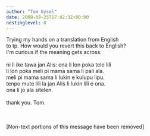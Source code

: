 ```yaml
---
author: "Tom Gysel"
date: 2009-08-25T17:42:32+00:00
nestinglevel: 0
---
```

Trying my hands on a translation from English  
to tp. How would you revert this back to English?  
I'm curious if the meaning gets across:  
   
ni li ike tawa jan Alis: ona li lon poka telo lili  
li lon poka meli pi mama sama li pali ala.  
meli pi mama sama li lukin e kulupu lipu.  
tenpo mute lili la jan Alis li lukin lili e ona.  
ona li jo ala sitelen.  
   
thank you. Tom.  
   
   
  
  
  
  
\[Non-text portions of this message have been removed\]